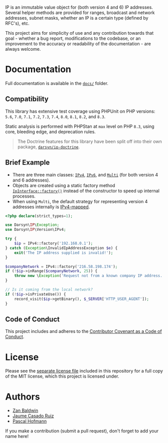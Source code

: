 IP is an immutable value object for (both version 4 and 6) IP addresses. Several
helper methods are provided for ranges, broadcast and network addresses, subnet
masks, whether an IP is a certain type (defined by RFC's), etc.

This project aims for simplicity of use and any contribution towards that goal -
whether a bug report, modifications to the codebase, or an improvement to the
accuracy or readability of the documentation - are always welcome.

# Documentation

Full documentation is available in the [`docs/`](docs/) folder.

## Compatibility

This library has extensive test coverage using PHPUnit on PHP versions: `5.6`,
`7.0`, `7.1`, `7.2`, `7.3`, `7.4`, `8.0`, `8.1`, `8.2`, and `8.3`.

Static analysis is performed with PHPStan at `max` level on PHP `8.3`, using
core, bleeding edge, and deprecation rules.

> The Doctrine features for this library have been split off into their own
> package, [`darsyn/ip-doctrine`](https://packagist.org/packages/darsyn/ip-doctrine).

## Brief Example

- There are three main classes: [`IPv4`](src/Version/IPv4.php),
  [`IPv6`](src/Version/IPv6.php), and [`Multi`](src/Version/Multi.php) (for both
  version 4 and 6 addresses).
- Objects are created using a static factory method
  [`IpInterface::factory()`](src/IpInterface.php) instead of the constructor to
  speed up internal processes.
- When using `Multi`, the default strategy for representing version 4 addresses
  internally is [IPv4-mapped](docs/05-strategies.md).

```php
<?php declare(strict_types=1);

use Darsyn\IP\Exception;
use Darsyn\IP\Version\IPv4;

try {
    $ip = IPv4::factory('192.168.0.1');
} catch (Exception\InvalidIpAddressException $e) {
    exit('The IP address supplied is invalid!');
}

$companyNetwork = IPv4::factory('216.58.198.174');
if (!$ip->inRange($companyNetwork, 25)) {
    throw new \Exception('Request not from a known company IP address.');
}

// Is it coming from the local network?
if (!$ip->isPrivateUse()) {
    record_visit($ip->getBinary(), $_SERVER['HTTP_USER_AGENT']);
}
```

## Code of Conduct

This project includes and adheres to the [Contributor Covenant as a Code of
Conduct](CODE_OF_CONDUCT.md).

# License

Please see the [separate license file](LICENSE.md) included in this repository
for a full copy of the MIT license, which this project is licensed under.

# Authors

- [Zan Baldwin](https://zanbaldwin.com)
- [Jaume Casado Ruiz](http://jau.cat)
- [Pascal Hofmann](http://pascalhofmann.de)

If you make a contribution (submit a pull request), don't forget to add your
name here!
